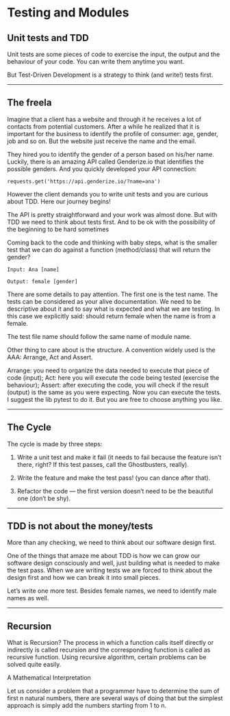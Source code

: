 # Testing and Modules

## Unit tests and TDD

Unit tests are some pieces of code to exercise the input, the output and the behaviour of your code. You can write them anytime you want.

But Test-Driven Development is a strategy to think (and write!) tests first.

---

## The freela

Imagine that a client has a website and through it he receives a lot of contacts from potential customers. After a while he realized that it is important for the business to identify the profile of consumer: age, gender, job and so on. But the website just receive the name and the email.

They hired you to identify the gender of a person based on his/her name. Luckily, there is an amazing API called Genderize.io that identifies the possible genders. And you quickly developed your API connection:

`requests.get('https://api.genderize.io/?name=ana')`

However the client demands you to write unit tests and you are curious about TDD. Here our journey begins!

The API is pretty straightforward and your work was almost done. But with TDD we need to think about tests first. And to be ok with the possibility of the beginning to be hard sometimes

Coming back to the code and thinking with baby steps, what is the smaller test that we can do against a function (method/class) that will return the gender?

`Input: Ana [name]`

`Output: female [gender]`

There are some details to pay attention. The first one is the test name. The tests can be considered as your alive documentation. We need to be descriptive about it and to say what is expected and what we are testing. In this case we explicitly said: should return female when the name is from a female.

The test file name should follow the same name of module name.

Other thing to care about is the structure. A convention widely used is the AAA: Arrange, Act and Assert.

Arrange: you need to organize the data needed to execute that piece of code (input);
Act: here you will execute the code being tested (exercise the behaviour);
Assert: after executing the code, you will check if the result (output) is the same as you were expecting.
Now you can execute the tests. I suggest the lib pytest to do it. But you are free to choose anything you like.

---

## The Cycle

The cycle is made by three steps:

1. Write a unit test and make it fail (it needs to fail because the feature isn’t there, right? If this test passes, call the Ghostbusters, really).

2. Write the feature and make the test pass! (you can dance after that).

3. Refactor the code — the first version doesn’t need to be the beautiful one (don’t be shy).

---

## TDD is not about the money/tests

More than any checking, we need to think about our software design first.

One of the things that amaze me about TDD is how we can grow our software design consciously and well, just building what is needed to make the test pass. When we are writing tests we are forced to think about the design first and how we can break it into small pieces.

Let’s write one more test. Besides female names, we need to identify male names as well.

---

## Recursion

What is Recursion?
The process in which a function calls itself directly or indirectly is called recursion and the corresponding function is called as recursive function. Using recursive algorithm, certain problems can be solved quite easily.

A Mathematical Interpretation

Let us consider a problem that a programmer have to determine the sum of first n natural numbers, there are several ways of doing that but the simplest approach is simply add the numbers starting from 1 to n.
